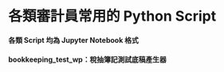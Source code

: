 # 各類審計員常用的 Python Script

#### 各類 Script 均為 Jupyter Notebook 格式
#### bookkeeping_test_wp：稅抽簿記測試底稿產生器
